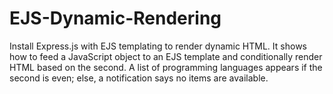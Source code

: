 # EJS-Dynamic-Rendering
Install Express.js with EJS templating to render dynamic HTML. It shows how to feed a JavaScript object to an EJS template and conditionally render HTML based on the second. A list of programming languages appears if the second is even; else, a notification says no items are available. 
